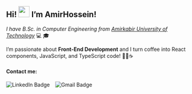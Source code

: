 <h2>Hi! <img src="https://raw.githubusercontent.com/MartinHeinz/MartinHeinz/master/wave.gif" width="30px"> I’m AmirHossein!</h2>

<p><em>I have B.Sc. in Computer Engineering from <a href="https://aut.ac.ir/" target="_blank" rel="noopener noreferrer">Amirkabir University of Technology</a> </em> 💻 🎓</p>
<p>I’m passionate about <strong>Front-End Development</strong> and I turn coffee into React components, JavaScript, and TypeScript code! 🧑‍💻☕</p>

<h4>Contact me:</h4>
<div style="display: flex; gap: 15px; cursor: pointer;">
    <img src="https://img.shields.io/badge/LinkedIn-blue?style=for-the-badge&logo=linkedin&logoColor=white" alt="LinkedIn Badge" onclick="location.href='https://www.linkedin.com/in/AmirhosseinSarahang/'"/>
    <img src="https://img.shields.io/badge/Gmail-red?style=for-the-badge&logo=gmail&logoColor=white" alt="Gmail Badge" onclick="location.href='mailto:amirsarahng@gmail.com'"/>
</div>
